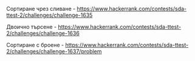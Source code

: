 Сортиране чрез сливане - https://www.hackerrank.com/contests/sda-ttest-2/challenges/challenge-1635

Двоично търсене - https://www.hackerrank.com/contests/sda-ttest-2/challenges/challenge-1636

Сортиране с броене - https://www.hackerrank.com/contests/sda-ttest-2/challenges/challenge-1637/problem
